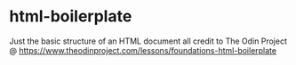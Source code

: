 # html-boilerplate
Just the basic structure of an HTML document
all credit to The Odin Project @ https://www.theodinproject.com/lessons/foundations-html-boilerplate
